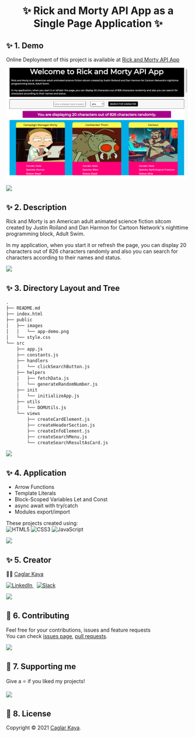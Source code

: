 <h1 align="center" id="top">✨ Rick and Morty API App as a Single Page Application ✨</h1>

## ✨ 1. Demo

Online Deployment of this project is available at [Rick and Morty API App](https://caglar-kaya.github.io/api-cartoon-project/)

<p>
  <a href="https://caglar-kaya.github.io/api-cartoon-project/" target="_blank">
    <img alt="Rick and Morty API App" src="./public/images/app-demo.png" />
  </a>
</p>

[![](https://img.shields.io/badge/back%20to%20top-%E2%86%A9-blue)](#top)

## ✨ 2. Description

Rick and Morty is an American adult animated science fiction sitcom created by Justin Roiland and Dan Harmon for Cartoon Network's nighttime programming block, Adult Swim.

In my application, when you start it or refresh the page, you can display 20 characters out of 826 characters randomly and also you can search for characters according to their names and status.

[![](https://img.shields.io/badge/back%20to%20top-%E2%86%A9-blue)](#top)

## ✨ 3. Directory Layout and Tree

```
.
├── README.md
├── index.html
├── public
│   ├── images
│   │   └── app-demo.png
│   └── style.css
└── src
    ├── app.js
    ├── constants.js
    ├── handlers
    │   └── clickSearchButton.js
    ├── helpers
    │   ├── fetchData.js
    │   └── generateRandomNumber.js
    ├── init
    │   └── initializeApp.js
    ├── utils
    │   └── DOMUtils.js
    └── views
        ├── createCardElement.js
        ├── createHeaderSection.js
        ├── createInfoElement.js
        ├── createSearchMenu.js
        └── createSearchResultAsCard.js
```

[![](https://img.shields.io/badge/back%20to%20top-%E2%86%A9-blue)](#top)

## ✨ 4. Application

- Arrow Functions
- Template Literals
- Block-Scoped Variables Let and Const
- async await with try/catch
- Modules export/import

These projects created using: <br> 
 ![HTML5](https://img.shields.io/badge/html5-%23E34F26.svg?style=for-the-badge&logo=html5&logoColor=white)
 ![CSS3](https://img.shields.io/badge/css3-%231572B6.svg?style=for-the-badge&logo=css3&logoColor=white)
 ![JavaScript](https://img.shields.io/badge/javascript-%23323330.svg?style=for-the-badge&logo=javascript&logoColor=%23F7DF1E)

[![](https://img.shields.io/badge/back%20to%20top-%E2%86%A9-blue)](#top)

## ✨ 5. Creator

👨‍💻 [Caglar Kaya](https://github.com/caglar-kaya)

[![LinkedIn](https://img.shields.io/badge/linkedin-%230077B5.svg?style=for-the-badge&logo=linkedin&logoColor=white) ](https://www.linkedin.com/in/caglar-kaya/)
&nbsp;
[![Slack](https://img.shields.io/badge/Slack-4A154B?style=for-the-badge&logo=slack&logoColor=white)](https://caglar-kaya.slack.com)

[![](https://img.shields.io/badge/back%20to%20top-%E2%86%A9-blue)](#top)

## 🤝 6. Contributing

Feel free for your contributions, issues and feature requests <br>
You can check [issues page](https://github.com/caglar-kaya/api-cartoon-project/issues), [pull requests](https://github.com/caglar-kaya/api-cartoon-project/pulls).

[![](https://img.shields.io/badge/back%20to%20top-%E2%86%A9-blue)](#top)

## 💝 7. Supporting me

Give a ⭐️ if you liked my projects!

[![](https://img.shields.io/badge/back%20to%20top-%E2%86%A9-blue)](#top)

## 📝 8. License

Copyright © 2021 [Caglar Kaya](https://github.com/caglar-kaya).
